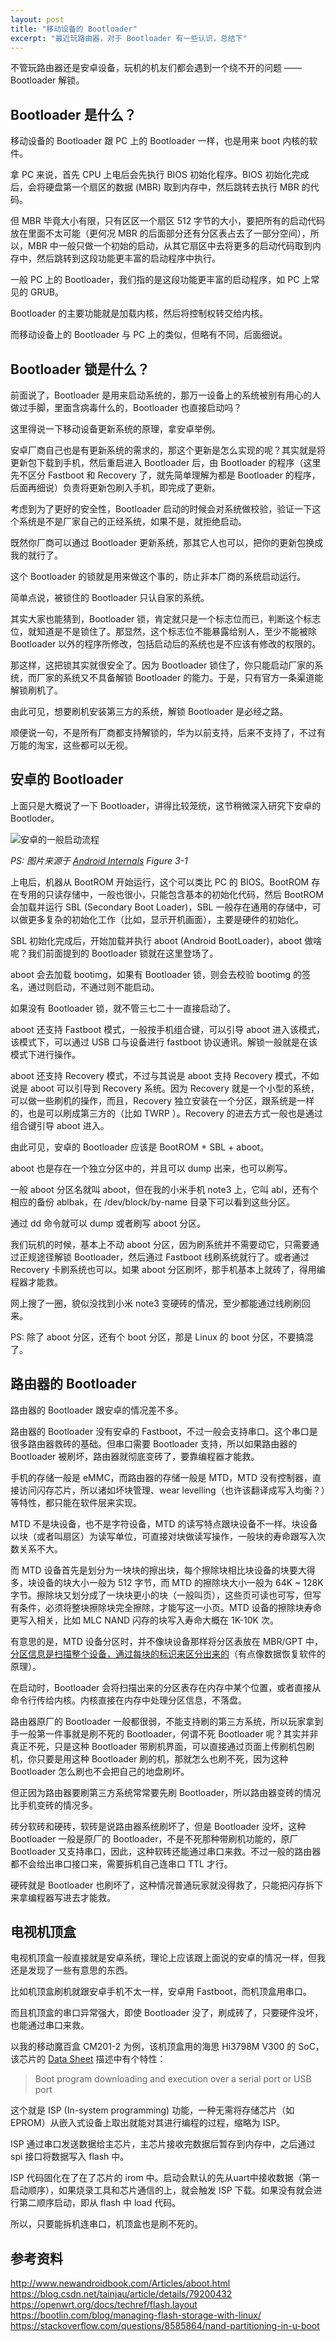```yaml
---
layout: post
title: "移动设备的 Bootloader"
excerpt: "最近玩路由器，对于 Bootloader 有一些认识，总结下"
---
```


不管玩路由器还是安卓设备，玩机的机友们都会遇到一个绕不开的问题 —— Bootloader 解锁。

## Bootloader 是什么？
移动设备的 Bootloader 跟 PC 上的 Bootloader 一样，也是用来 boot 内核的软件。

拿 PC 来说，首先 CPU 上电后会先执行 BIOS 初始化程序。BIOS 初始化完成后，会将硬盘第一个扇区的数据 (MBR) 取到内存中，然后跳转去执行 MBR 的代码。

但 MBR 毕竟大小有限，只有区区一个扇区 512 字节的大小，要把所有的启动代码放在里面不太可能（更何况 MBR 的后面部分还有分区表占去了一部分空间），所以，MBR 中一般只做一个初始的启动，从其它扇区中去将更多的启动代码取到内存中，然后跳转到这段功能更丰富的启动程序中执行。

一般 PC 上的 Bootloader，我们指的是这段功能更丰富的启动程序，如 PC 上常见的 GRUB。

Bootloader 的主要功能就是加载内核，然后将控制权转交给内核。

而移动设备上的 Bootloader 与 PC 上的类似，但略有不同，后面细说。

## Bootloader 锁是什么？
前面说了，Bootloader 是用来启动系统的，那万一设备上的系统被别有用心的人做过手脚，里面含病毒什么的，Bootloader 也直接启动吗？

这里得说一下移动设备更新系统的原理，拿安卓举例。

安卓厂商自己也是有更新系统的需求的，那这个更新是怎么实现的呢？其实就是将更新包下载到手机，然后重启进入 Bootloader 后，由 Bootloader 的程序（这里先不区分 Fastboot 和 Recovery 了，就先简单理解为都是 Bootloader 的程序，后面再细说）负责将更新包刷入手机，即完成了更新。

考虑到为了更好的安全性，Bootloader 启动的时候会对系统做校验，验证一下这个系统是不是厂家自己的正经系统，如果不是，就拒绝启动。

既然你厂商可以通过 Bootloader 更新系统，那其它人也可以，把你的更新包换成我的就行了。

这个 Bootloader 的锁就是用来做这个事的，防止非本厂商的系统启动运行。

简单点说，被锁住的 Bootloader 只认自家的系统。

其实大家也能猜到，Bootloader 锁，肯定就只是一个标志位而已，判断这个标志位，就知道是不是锁住了。那显然，这个标志位不能暴露给别人，至少不能被除 Bootloader 以外的程序所修改，包括启动后的系统也是不应该有修改的权限的。

那这样，这把锁其实就很安全了。因为 Bootloader 锁住了，你只能启动厂家的系统，而厂家的系统又不具备解锁 Bootloader 的能力。于是，只有官方一条渠道能解锁刷机了。

由此可见，想要刷机安装第三方的系统，解锁 Bootloader 是必经之路。

顺便说一句，不是所有厂商都支持解锁的，华为以前支持，后来不支持了，不过有万能的淘宝，这些都可以无视。

## 安卓的 Bootloader
上面只是大概说了一下 Bootloader，讲得比较笼统，这节稍微深入研究下安卓的 Bootloder。

<img src="/img/posts/bootloader-r1.png" os="mac" alt="安卓的一般启动流程"/>

*PS: 图片来源于 [Android Internals](http://newandroidbook.com/AIvI-M-RL1.pdf) Figure 3-1*

上电后，机器从 BootROM 开始运行，这个可以类比 PC 的 BIOS。BootROM 存在专用的只读存储中，一般也很小，只能包含基本的初始化代码，然后 BootROM 会加载并运行 SBL (Secondary Boot Loader)，SBL 一般存在通用的存储中，可以做更多复杂的初始化工作（比如，显示开机画面），主要是硬件的初始化。

SBL 初始化完成后，开始加载并执行 aboot (Android BootLoader)，aboot 做啥呢？我们前面提到的 Bootloader 锁就在这里登场了。

aboot 会去加载 bootimg，如果有 Bootloader 锁，则会去校验 bootimg 的签名，通过则启动，不通过则不能启动。

如果没有 Bootloader 锁，就不管三七二十一直接启动了。

aboot 还支持 Fastboot 模式，一般按手机组合键，可以引导 aboot 进入该模式，该模式下，可以通过 USB 口与设备进行 fastboot 协议通讯。解锁一般就是在该模式下进行操作。

aboot 还支持 Recovery 模式，不过与其说是 aboot 支持 Recovery 模式，不如说是 aboot 可以引导到 Recovery 系统。因为 Recovery 就是一个小型的系统，可以做一些刷机的操作，而且，Recovery 独立安装在一个分区，跟系统是一样的，也是可以刷成第三方的（比如 TWRP ）。Recovery 的进去方式一般也是通过组合键引导 aboot 进入。

由此可见，安卓的 Bootloader 应该是 BootROM + SBL + aboot。

aboot 也是存在一个独立分区中的，并且可以 dump 出来，也可以刷写。

一般 aboot 分区名就叫 aboot，但在我的小米手机 note3 上，它叫 abl，还有个相应的备份 ablbak，在 /dev/block/by-name 目录下可以看到这些分区。

通过 dd 命令就可以 dump 或者刷写 aboot 分区。

我们玩机的时候，基本上不动 aboot 分区，因为刷系统并不需要动它，只需要通过正规途径解锁 Bootloader，然后通过 Fastboot 线刷系统就行了。或者通过 Recovery 卡刷系统也可以。如果 aboot 分区刷坏，那手机基本上就砖了，得用编程器才能救。

网上搜了一圈，貌似没找到小米 note3 变硬砖的情况，至少都能通过线刷刷回来。

PS: 除了 aboot 分区，还有个 boot 分区，那是 Linux 的 boot 分区，不要搞混了。

## 路由器的 Bootloader
路由器的 Bootloader 跟安卓的情况差不多。

路由器的 Bootloader 没有安卓的 Fastboot，不过一般会支持串口。这个串口是很多路由器救砖的基础。但串口需要 Bootloader 支持，所以如果路由器的 Bootloader 被刷坏，路由器就彻底变砖了，要靠编程器才能救。

手机的存储一般是 eMMC，而路由器的存储一般是 MTD，MTD 没有控制器，直接访问闪存芯片，所以诸如坏块管理、wear levelling（也许该翻译成写入均衡？）等特性，都只能在软件层来实现。

MTD 不是块设备，也不是字符设备，MTD 的读写特点跟块设备不一样。块设备以块（或者叫扇区）为读写单位，可直接对块做读写操作，一般块的寿命跟写入次数关系不大。

而 MTD 设备首先是划分为一块块的擦出块，每个擦除块相比块设备的块要大得多，块设备的块大小一般为 512 字节，而 MTD 的擦除块大小一般为 64K ~ 128K 字节。擦除块又划分成了一块块更小的块（一般叫页），这些页可读也可写，但写有条件，必须将整块擦除块完全擦除，才能写这一小页。MTD 设备的擦除块寿命更写入相关，比如 MLC NAND 闪存的块写入寿命大概在 1K-10K 次。

有意思的是，MTD 设备分区时，并不像块设备那样将分区表放在 MBR/GPT 中，[分区信息是扫描整个设备，通过每块的标识来区分出来的](https://stackoverflow.com/a/21132251/2082315)（有点像数据恢复软件的原理）。

在启动时，Bootloader 会将扫描出来的分区表存在内存中某个位置，或者直接从命令行传给内核。内核直接在内存中处理分区信息，不落盘。

路由器原厂的 Bootloader 一般都很弱，不能支持刷的第三方系统，所以玩家拿到手一般第一件事就是刷不死的 Bootloader，何谓不死 Bootloader 呢？其实并非真正不死，只是这种 Bootloader 带刷机界面，可以直接通过页面上传刷机包刷机，你只要是用这种 Bootloader 刷的机，那就怎么也刷不死，因为这种 Bootloader 怎么刷也不会把自己的地盘刷坏。

但正因为路由器要刷第三方系统常常要先刷 Bootloader，所以路由器变砖的情况比手机变砖的情况多。

砖分软砖和硬砖，软砖是说路由器系统刷坏了，但是 Bootloader 没坏，这种 Bootloader 一般是原厂的 Bootloader，不是不死那种带刷机功能的，原厂 Bootloader 又支持串口，因此，这种软砖还能通过串口来救。不过一般的路由器都不会给出串口接口来，需要拆机自己连串口 TTL 才行。

硬砖就是 Bootloader 也刷坏了，这种情况普通玩家就没得救了，只能把闪存拆下来拿编程器写进去才能救。

## 电视机顶盒
电视机顶盒一般直接就是安卓系统，理论上应该跟上面说的安卓的情况一样，但我还是发现了一些有意思的东西。

比如机顶盒刷机就跟安卓手机不太一样，安卓用 Fastboot，而机顶盒用串口。

而且机顶盒的串口异常强大，即使 Bootloader 没了，刷成砖了，只要硬件没坏，也能通过串口来救。

以我的移动魔百盒 CM201-2 为例，该机顶盒用的海思 Hi3798M V300 的 SoC，该芯片的 [Data Sheet](http://www.hisilicon.com/-/media/Hisilicon/pdf/STB/newproduct/Hi3798MV300.pdf) 描述中有个特性：
> Boot program downloading and execution over a serial port or USB port

这个就是 ISP (In-system programming) 功能，一种无需将存储芯片（如EPROM）从嵌入式设备上取出就能对其进行编程的过程，缩略为 ISP。

ISP 通过串口发送数据给主芯片，主芯片接收完数据后暂存到内存中，之后通过 spi 接口将数据写入 flash 中。

ISP 代码固化在了在了芯片的 irom 中。启动会默认的先从uart中接收数据（第一启动顺序），如果烧录工具和芯片通信的上，就会触发 ISP 下载。如果没有就会进行第二顺序启动，即从 flash 中 load 代码。

所以，只要能拆机连串口，机顶盒也是刷不死的。

## 参考资料
http://www.newandroidbook.com/Articles/aboot.html
https://blog.csdn.net/tainjau/article/details/79200432
https://openwrt.org/docs/techref/flash.layout
https://bootlin.com/blog/managing-flash-storage-with-linux/
https://stackoverflow.com/questions/8585864/nand-partitioning-in-u-boot